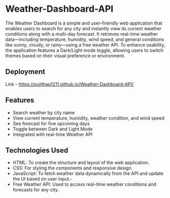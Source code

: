 # Weather-Dashboard-API

The Weather Dashboard is a simple and user-friendly web application that enables users to search for any city and instantly view its current weather conditions along with a multi-day forecast. It retrieves real-time weather data—including temperature, humidity, wind speed, and general conditions like sunny, cloudy, or rainy—using a free weather API. To enhance usability, the application features a Dark/Light mode toggle, allowing users to switch themes based on their visual preference or environment.

## Deployment
Link - https://pujithap1211.github.io/Weather-Dashboard-API/

## Features

- Search weather by city name
- View current temperature, humidity, weather condition, and wind speed
- See forecast for five upcoming days
- Toggle between Dark and Light Mode
- Integrated with real-time Weather API

## Technologies Used

- HTML: To create the structure and layout of the web application.
- CSS: For styling the components and responsive design.
- JavaScript: To fetch weather data dynamically from the API and update the UI based on user input.- 
- Free Weather API: Used to access real-time weather conditions and forecasts for any city.


